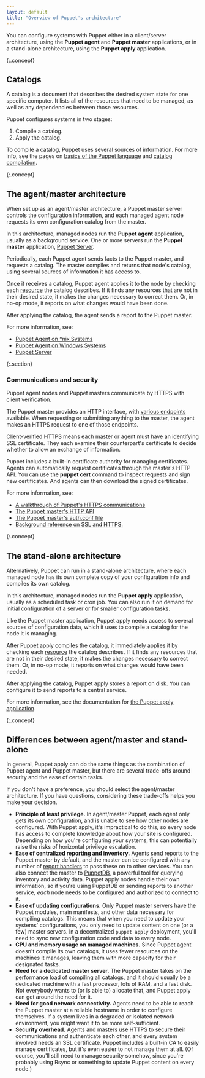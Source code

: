 ```yaml
---
layout: default
title: "Overview of Puppet's architecture"
---
```


[agent_unix]: ./services_agent_unix.html
[agent_win]: ./services_agent_windows.html
[https_walkthrough]: ./subsystem_agent_master_comm.html
[master_http]: ./http_api/http_api_index.html
[auth.conf]: ./config_file_auth.html
[catalog_compilation]: ./subsystem_catalog_compilation.html
[report handlers]: ./report.html
[lang_basics]: ./lang_summary.html
[apply]: ./services_apply.html
[puppetdb]: {{puppetdb}}/
[resource]: ./lang_resources.html
[Puppet Server]: {{puppetserver}}/

You can configure systems with Puppet either in a client/server architecture, using the **Puppet agent** and **Puppet master** applications, or in a stand-alone architecture, using the **Puppet apply** application.

{:.concept}
## Catalogs

A catalog is a document that describes the desired system state for one specific computer. It lists all of the resources that need to be managed, as well as any dependencies between those resources.

Puppet configures systems in two stages:

1. Compile a catalog.
2. Apply the catalog.

To compile a catalog, Puppet uses several sources of information. For more info, see the pages on [basics of the Puppet language][lang_basics] and [catalog compilation][catalog_compilation].

{:.concept}
## The agent/master architecture

When set up as an agent/master architecture, a Puppet master server controls the configuration information, and each managed agent node requests its own configuration catalog from the master.

In this architecture, managed nodes run the **Puppet agent** application, usually as a background service. One or more servers run the **Puppet master** application, [Puppet Server][].

Periodically, each Puppet agent sends facts to the Puppet master, and requests a catalog. The master compiles and returns that node's catalog, using several sources of information it has access to.

Once it receives a catalog, Puppet agent applies it to the node by checking each [resource][] the catalog describes. If it finds any resources that are not in their desired state, it makes the changes necessary to correct them. Or, in no-op mode, it reports on what changes would have been done.

After applying the catalog, the agent sends a report to the Puppet master.

For more information, see:

* [Puppet Agent on \*nix Systems][agent_unix]
* [Puppet Agent on Windows Systems][agent_win]
* [Puppet Server][]

{:.section}
### Communications and security

Puppet agent nodes and Puppet masters communicate by HTTPS with client verification.

The Puppet master provides an HTTP interface, with [various endpoints][master_http] available. When requesting or submitting anything to the master, the agent makes an HTTPS request to one of those endpoints.

Client-verified HTTPS means each master or agent must have an identifying SSL certificate. They each examine their counterpart's certificate to decide whether to allow an exchange of information.

Puppet includes a built-in certificate authority for managing certificates. Agents can automatically request certificates through the master's HTTP API. You can use the **puppet cert** command to inspect requests and sign new certificates. And agents can then download the signed certificates.

For more information, see:

* [A walkthrough of Puppet's HTTPS communications][https_walkthrough]
* [The Puppet master's HTTP API][master_http]
* [The Puppet master's auth.conf file][auth.conf]
* [Background reference on SSL and HTTPS.](/background/ssl/)

{:.concept}
## The stand-alone architecture

Alternatively, Puppet can run in a stand-alone architecture, where each managed node has its own complete copy of your configuration info and compiles its own catalog.

In this architecture, managed nodes run the **Puppet apply** application, usually as a scheduled task or cron job. You can also run it on demand for initial configuration of a server or for smaller configuration tasks.

Like the Puppet master application, Puppet apply needs access to several sources of configuration data, which it uses to compile a catalog for the node it is managing.

After Puppet apply compiles the catalog, it immediately applies it by checking each [resource][] the catalog describes. If it finds any resources that are not in their desired state, it makes the changes necessary to correct them. Or, in no-op mode, it reports on what changes would have been needed.

After applying the catalog, Puppet apply stores a report on disk. You can configure it to send reports to a central service.

For more information, see the documentation for [the Puppet apply application][apply].

{:.concept}
## Differences between agent/master and stand-alone

In general, Puppet apply can do the same things as the combination of Puppet agent and Puppet master, but there are several trade-offs around security and the ease of certain tasks.

If you don't have a preference, you should select the agent/master architecture. If you have questions, considering these trade-offs helps you make your decision.

* **Principle of least privilege.** In agent/master Puppet, each agent only gets its own configuration, and is unable to see how other nodes are configured. With Puppet apply, it's impractical to do this, so every node has access to complete knowledge about how your site is configured. Depending on how you're configuring your systems, this can potentially raise the risks of horizontal privilege escalation.
* **Ease of centralized reporting and inventory.** Agents send reports to the Puppet master by default, and the master can be configured with any number of [report handlers][] to pass these on to other services. You can also connect the master to [PuppetDB][], a powerful tool for querying inventory and activity data. Puppet apply nodes handle their own information, so if you're using PuppetDB or sending reports to another service, _each_ node needs to be configured and authorized to connect to it.
* **Ease of updating configurations.** Only Puppet master servers have the Puppet modules, main manifests, and other data necessary for compiling catalogs. This means that when you need to update your systems' configurations, you only need to update content on one (or a few) master servers. In a decentralized `puppet apply` deployment, you'll need to sync new configuration code and data to every node.
* **CPU and memory usage on managed machines.** Since Puppet agent doesn't compile its own catalogs, it uses fewer resources on the machines it manages, leaving them with more capacity for their designated tasks.
* **Need for a dedicated master server.** The Puppet master takes on the performance load of compiling all catalogs, and it should usually be a dedicated machine with a fast processor, lots of RAM, and a fast disk. Not everybody wants to (or is able to) allocate that, and Puppet apply can get around the need for it.
* **Need for good network connectivity.** Agents need to be able to reach the Puppet master at a reliable hostname in order to configure themselves. If a system lives in a degraded or isolated network environment, you might want it to be more self-sufficient.
* **Security overhead.** Agents and masters use HTTPS to secure their communications and authenticate each other, and every system involved needs an SSL certificate. Puppet includes a built-in CA to easily manage certificates, but it's even easier to not manage them at all. (Of course, you'll still need to manage security somehow, since you're probably using Rsync or something to update Puppet content on every node.)
